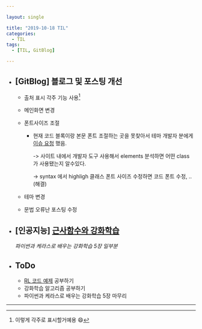 ```yaml
---

layout: single

title: "2019-10-18 TIL"
categories:
  - TIL
tags:
  - [TIL, GitBlog]

---
```


- ## [GitBlog] 블로그 및 포스팅 개선

  - 출처 표시 각주 기능 사용[^1]

    [^1]:이렇게 각주로 표시할거예용 :smile:

  - 메인화면 변경

  - 폰트사이즈 조절

    - 현재 코드 블록이랑 본문 폰트 조절하는 곳을 못찾아서 테마 개발자 분에게 [이슈 요청]( https://github.com/mmistakes/minimal-mistakes/issues/2290 ) 했음.

      -> 사이트 내에서 개발자 도구 사용해서 elements 분석하면 어떤 class 가 사용됐는지 알수있다. 

      -> syntax 에서 highligh 클래스 폰트 사이즈 수정하면 코드 폰트 수정, .. (해결)

  - 테마 변경 

  - 문법 오류난 포스팅 수정

    

  

- ##  [인공지능] [근사함수와 강화학습](/ai/Reinforcement-Learning-5/)

  *파이썬과 케라스로 배우는 강화학습 5장 일부분*

  

  

- ## ToDo

  - [RL 코드 예제](https://github.com/rlcode/reinforcement-learning-kr) 공부하기
  - 강화학습 알고리즘 공부하기
  - 파이썬과 케라스로 배우는 강화학습 5장 마무리

---

